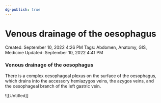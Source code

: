 ```yaml
---
dg-publish: true
---
```


# Venous drainage of the oesophagus

Created: September 10, 2022 4:26 PM
Tags: Abdomen, Anatomy, GIS, Medicine
Updated: September 10, 2022 4:41 PM

### Venous drainage of the oesophagus

There is a complex oesophageal plexus on the surface of the oesophagus, which drains into the accessory hemiazygos veins, the azygos veins, and the oesophageal branch of the left gastric vein.

![[Untitled]]